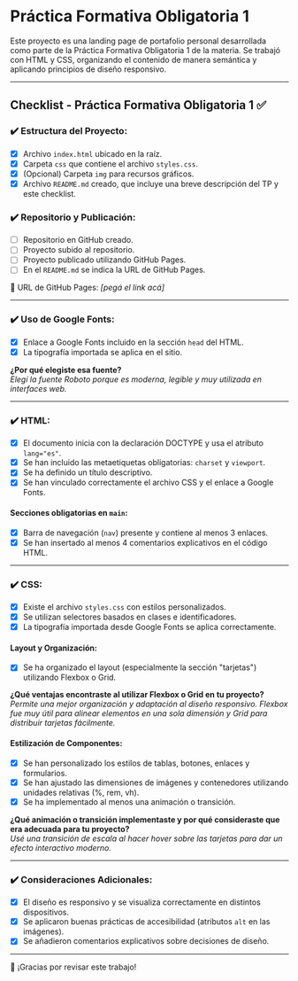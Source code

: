 # Práctica Formativa Obligatoria 1

Este proyecto es una landing page de portafolio personal desarrollada como parte de la Práctica Formativa Obligatoria 1 de la materia. Se trabajó con HTML y CSS, organizando el contenido de manera semántica y aplicando principios de diseño responsivo.

---

## Checklist - Práctica Formativa Obligatoria 1 ✅

### ✔️ Estructura del Proyecto:
- [x] Archivo `index.html` ubicado en la raíz.
- [x] Carpeta `css` que contiene el archivo `styles.css`.
- [x] (Opcional) Carpeta `img` para recursos gráficos.
- [x] Archivo `README.md` creado, que incluye una breve descripción del TP y este checklist.

### ✔️ Repositorio y Publicación:
- [ ] Repositorio en GitHub creado.
- [ ] Proyecto subido al repositorio.
- [ ] Proyecto publicado utilizando GitHub Pages.
- [ ] En el `README.md` se indica la URL de GitHub Pages.

🔗 URL de GitHub Pages: *[pegá el link acá]*

---

### ✔️ Uso de Google Fonts:
- [x] Enlace a Google Fonts incluido en la sección `head` del HTML.
- [x] La tipografía importada se aplica en el sitio.

**¿Por qué elegiste esa fuente?**  
*Elegí la fuente Roboto porque es moderna, legible y muy utilizada en interfaces web.*

---

### ✔️ HTML:
- [x] El documento inicia con la declaración DOCTYPE y usa el atributo `lang="es"`.
- [x] Se han incluido las metaetiquetas obligatorias: `charset` y `viewport`.
- [x] Se ha definido un título descriptivo.
- [x] Se han vinculado correctamente el archivo CSS y el enlace a Google Fonts.

#### Secciones obligatorias en `main`:
- [x] Barra de navegación (`nav`) presente y contiene al menos 3 enlaces.
- [x] Se han insertado al menos 4 comentarios explicativos en el código HTML.

---

### ✔️ CSS:
- [x] Existe el archivo `styles.css` con estilos personalizados.
- [x] Se utilizan selectores basados en clases e identificadores.
- [x] La tipografía importada desde Google Fonts se aplica correctamente.

#### Layout y Organización:
- [x] Se ha organizado el layout (especialmente la sección "tarjetas") utilizando Flexbox o Grid.

**¿Qué ventajas encontraste al utilizar Flexbox o Grid en tu proyecto?**  
*Permite una mejor organización y adaptación al diseño responsivo. Flexbox fue muy útil para alinear elementos en una sola dimensión y Grid para distribuir tarjetas fácilmente.*

#### Estilización de Componentes:
- [x] Se han personalizado los estilos de tablas, botones, enlaces y formularios.
- [x] Se han ajustado las dimensiones de imágenes y contenedores utilizando unidades relativas (%,
rem, vh).
- [x] Se ha implementado al menos una animación o transición.

**¿Qué animación o transición implementaste y por qué consideraste que era adecuada para tu proyecto?**  
*Usé una transición de escala al hacer hover sobre las tarjetas para dar un efecto interactivo moderno.*

---

### ✔️ Consideraciones Adicionales:
- [x] El diseño es responsivo y se visualiza correctamente en distintos dispositivos.
- [x] Se aplicaron buenas prácticas de accesibilidad (atributos `alt` en las imágenes).
- [x] Se añadieron comentarios explicativos sobre decisiones de diseño.

---

💬 ¡Gracias por revisar este trabajo!
